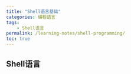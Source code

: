 ```yaml
---
title: "Shell语言基础"
categories: 编程语言
tags:
    - Shell语言
permalink: /learning-notes/shell-programming/
toc: true
---
```


## Shell语言










